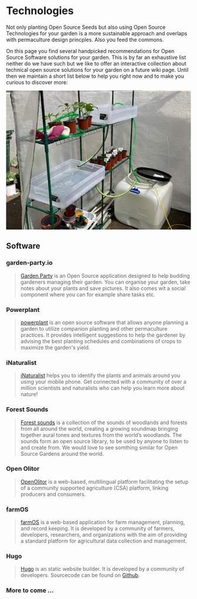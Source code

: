 # Technologies

Not only planting Open Source Seeds but also using Open Source Technologies for your garden is a more sustainable approach and overlaps with permaculture design princples. Also you feed the commons.

On this page you find several handpicked recommendations for Open Source Software solutions for your garden. This is by far an exhaustive list neither do we have such but we like to offer an interactive collection about technical open source solutions for your garden on a future wiki page. Until then we maintain a short list below to help you right now and to make you curious to discover more:

![](2022-osgarden-technology-small.jpg)

## Software

### garden-party.io

> [Garden Party](https://garden-party.io/) is an Open Source application designed to help budding gardeners managing their garden. You can organise your garden, take notes about your plants and save pictures. It also comes wit a social component where you can for example share tasks etc.

### Powerplant

> [powerplant](https://wiki.ecohackerfarm.org/powerplant:start) is an open source software that allows anyone planning a garden to utilize companion planting and other permaculture practices. It provides intelligent suggestions to help the gardener by advising the best planting schedules and combinations of crops to maximize the garden's yield.

### iNaturalist

> [iNaturalist](https://www.inaturalist.org/) helps you to identify the plants and animals around you using your mobile phone. Get connected with a community of over a million scientists and naturalists who can help you learn more about nature!

### Forest Sounds

> [Forest sounds](https://timberfestival.org.uk/soundsoftheforest-soundmap/) is a collection of the sounds of woodlands and forests from all around the world, creating a growing soundmap bringing together aural tones and textures from the world’s woodlands. The sounds form an open source library, to be used by anyone to listen to and create from. We would love to see somthing similar for Open Source Gardens around the world.

### Open Olitor

> [OpenOlitor](https://openolitor.org/homepage/) is a web-based, multilingual platform facilitating the setup of a community supported agriculture (CSA) platform, linking producers and consumers.

### farmOS

> [farmOS](https://farmos.org/) is a web-based application for farm management, planning, and record keeping. It is developed by a community of farmers, developers, researchers, and organizations with the aim of providing a standard platform for agricultural data collection and management.

### Hugo

> [Hugo](https://gohugo.io/) is an static website builder. It is developed by a community of developers. Sourcecode can be found on [Github](https://github.com/gohugoio/hugo).

### More to come ...
